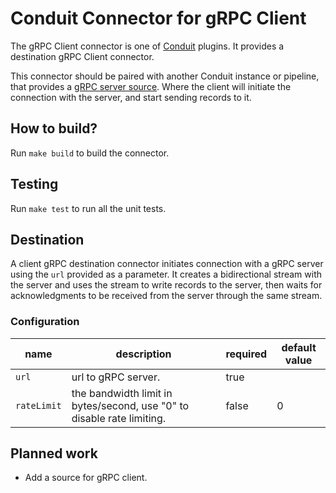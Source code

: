 # Conduit Connector for gRPC Client
The gRPC Client connector is one of [Conduit](https://conduit.io) plugins. It provides a destination gRPC Client connector.

This connector should be paired with another Conduit instance or pipeline, that provides a 
[gRPC server source](https://github.com/conduitio-labs/conduit-connector-grpc-server). Where the client will initiate
the connection with the server, and start sending records to it.


## How to build?
Run `make build` to build the connector.

## Testing
Run `make test` to run all the unit tests.

## Destination
A client gRPC destination connector initiates connection with a gRPC server using the `url` provided as
a parameter. It creates a bidirectional stream with the server and uses the stream to write records to the
server, then waits for acknowledgments to be received from the server through the same stream.

### Configuration

| name        | description                                                            | required | default value |
|-------------|------------------------------------------------------------------------|----------|---------------|
| `url`       | url to gRPC server.                                                    | true     |               |
| `rateLimit` | the bandwidth limit in bytes/second, use "0" to disable rate limiting. | false    | 0             |

## Planned work
- Add a source for gRPC client. 